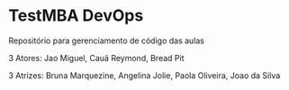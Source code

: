 # TestMBA DevOps
Repositório para gerenciamento de código das aulas

3 Atores:
  Jao Miguel,
  Cauã Reymond,
  Bread Pit

3 Atrizes:
  Bruna Marquezine,
  Angelina Jolie,
  Paola Oliveira,
  Joao da Silva
